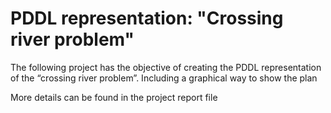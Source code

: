 # PDDL representation: "Crossing river problem"
The following project has the objective of creating the PDDL representation of the  “crossing river problem”.
Including a graphical way to show the plan

More details can be found in the project report file

